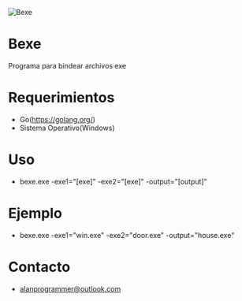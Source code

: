 ![Bexe](https://lh6.googleusercontent.com/vYPzGW4llU8EBBFn_8BxZZPf1I1jzTfO2ZkZEDwRdkddwqUhQx4Ay04aeB4YGGqdn3MoDnO76Gg6Opo=w1024-h648)
# Bexe
Programa para bindear archivos exe
# Requerimientos
- Go(https://golang.org/)
- Sistema Operativo(Windows)
# Uso
- bexe.exe -exe1="[exe]" -exe2="[exe]" -output="[output]"
# Ejemplo
- bexe.exe -exe1="win.exe" -exe2="door.exe" -output="house.exe"
# Contacto
- alanprogrammer@outlook.com
